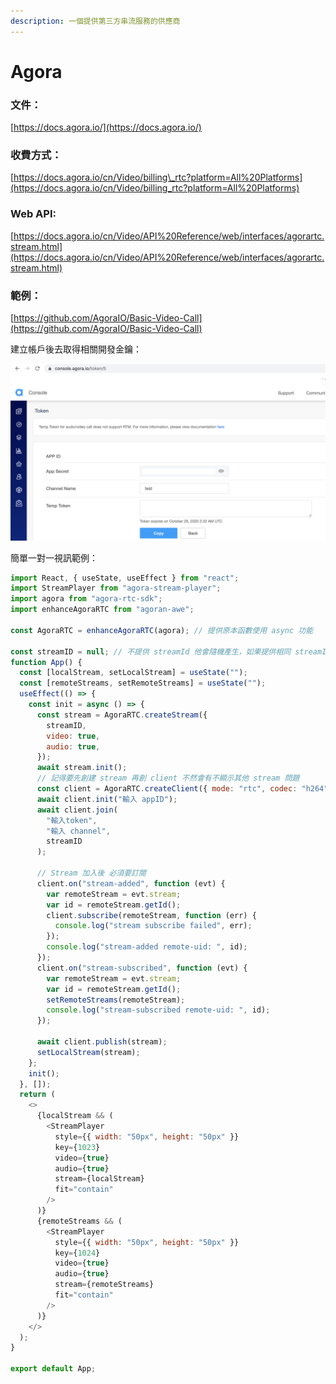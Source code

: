 ```yaml
---
description: 一個提供第三方串流服務的供應商
---
```


# Agora

### 文件：

[https://docs.agora.io/](https://docs.agora.io/)

### 收費方式：

[https://docs.agora.io/cn/Video/billing\_rtc?platform=All%20Platforms](https://docs.agora.io/cn/Video/billing_rtc?platform=All%20Platforms)

### Web API: 

[https://docs.agora.io/cn/Video/API%20Reference/web/interfaces/agorartc.stream.html](https://docs.agora.io/cn/Video/API%20Reference/web/interfaces/agorartc.stream.html)

### 範例：

[https://github.com/AgoraIO/Basic-Video-Call](https://github.com/AgoraIO/Basic-Video-Call)

建立帳戶後去取得相關開發金鑰：

![](../.gitbook/assets/jie-tu-20201027-xia-wu-3.04.43.png)

簡單一對一視訊範例：

```javascript
import React, { useState, useEffect } from "react";
import StreamPlayer from "agora-stream-player";
import agora from "agora-rtc-sdk";
import enhanceAgoraRTC from "agoran-awe";

const AgoraRTC = enhanceAgoraRTC(agora); // 提供原本函數使用 async 功能

const streamID = null; // 不提供 streamId 他會隨機產生，如果提供相同 streamId會視為同一個client
function App() {
  const [localStream, setLocalStream] = useState("");
  const [remoteStreams, setRemoteStreams] = useState("");
  useEffect(() => {
    const init = async () => {
      const stream = AgoraRTC.createStream({
        streamID,
        video: true,
        audio: true,
      });
      await stream.init();
      // 記得要先創建 stream 再創 client 不然會有不顯示其他 stream 問題
      const client = AgoraRTC.createClient({ mode: "rtc", codec: "h264" });
      await client.init("輸入 appID");
      await client.join(
        "輸入token",
        "輸入 channel",
        streamID
      );

      // Stream 加入後 必須要訂閱
      client.on("stream-added", function (evt) {        
        var remoteStream = evt.stream;
        var id = remoteStream.getId();
        client.subscribe(remoteStream, function (err) {
          console.log("stream subscribe failed", err);
        });
        console.log("stream-added remote-uid: ", id);
      });
      client.on("stream-subscribed", function (evt) {
        var remoteStream = evt.stream;
        var id = remoteStream.getId();
        setRemoteStreams(remoteStream);
        console.log("stream-subscribed remote-uid: ", id);
      });

      await client.publish(stream);
      setLocalStream(stream);
    };
    init();
  }, []);
  return (
    <>
      {localStream && (
        <StreamPlayer
          style={{ width: "50px", height: "50px" }}
          key={1023}
          video={true}
          audio={true}
          stream={localStream}
          fit="contain"
        />
      )}
      {remoteStreams && (
        <StreamPlayer
          style={{ width: "50px", height: "50px" }}
          key={1024}
          video={true}
          audio={true}
          stream={remoteStreams}
          fit="contain"
        />
      )}
    </>
  );
}

export default App;
```

